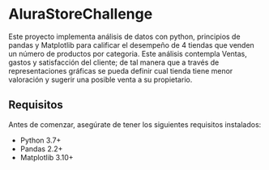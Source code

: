 # AluraStoreChallenge
Este proyecto implementa análisis de datos con python, principios de pandas y Matplotlib para calificar el desempeño de 4 tiendas que venden un número de productos por categoria. Este análisis contempla Ventas, gastos y satisfacción del cliente; de tal manera que a través de representaciones gráficas se pueda definir cual tienda tiene menor valoración y sugerir una posible venta a su propietario. 

## Requisitos
Antes de comenzar, asegúrate de tener los siguientes requisitos instalados:
- Python 3.7+
- Pandas 2.2+
- Matplotlib 3.10+
